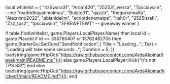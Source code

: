 local whitelist = {
    "ItzSwara31",
    "Arda1420",
    "252531_werza",
    "Tpsciawain", --me
    "madridhayatimolmus",
    "Buluto31",
    "qazztr",
    "thegorkemalfa",
    "Alexnimo2022",
    "ablanidelim",
    "scriptdenemetps",
    "itsh0r",
    "2525israfil",
    "Zzz_tps2",
    "tpsciawain",
    "EFREWFTEWT" -- giveaway winner
}

if table.find(whitelist, game.Players.LocalPlayer.Name) then
        local id = game.PlaceId
if id == 335760407 or 13762482705 then
game.StarterGui:SetCore("SendNotification",{
			Title = "Loading...";
			Text = "Loading will take some seconds...";
			Duration = 5;
})
    loadstring(game:HttpGet("https://raw.githubusercontent.com/ArdaAkpinar/level/main/README.md"))()
else
    game.Players.LocalPlayer:Kick("It's not TPS SS!")
end
else
    loadstring(game:HttpGet("https://raw.githubusercontent.com/ArdaAkpinar/kicked1/main/README.md"))();
end
